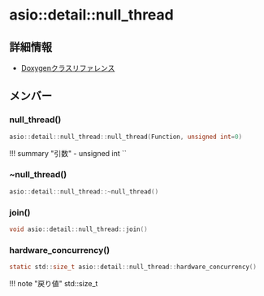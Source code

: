# asio::detail::null_thread



## 詳細情報

- [Doxygenクラスリファレンス](https://lang-ship.com/reference/ESP32/latest/classasio_1_1detail_1_1null__thread.html)

## メンバー

### null_thread()



```c
asio::detail::null_thread::null_thread(Function, unsigned int=0)
```

!!! summary "引数"
	- unsigned int `` 



### ~null_thread()



```c
asio::detail::null_thread::~null_thread()
```



### join()



```c
void asio::detail::null_thread::join()
```



### hardware_concurrency()



```c
static std::size_t asio::detail::null_thread::hardware_concurrency()
```

!!! note "戻り値"
	std::size_t



